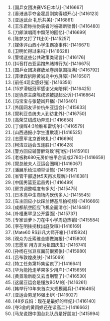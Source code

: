 
1. [国乒女团决赛VS日本队]-[1416667]
1. [香港选手夺金霍启刚笑得超开心]-[1416123]
1. [亚运武台 礼乐共美]-[1416861]
1. [王乐君称拍伪装者时被砸断锁骨]-[1416480]
1. [刀郎演唱雨中飘荡的回忆]-[1416699]
1. [陈梦又打了11比0]-[1415257]
1. [媒体评山西小学生霸凌事件]-[1416671]
1. [卫明忙得过来吗]-[1416628]
1. [警惕这些公共政策类谣言]-[1416176]
1. [抖音打击亚运蹭热赌博行为]-[1416675]
1. [国乒女团决赛放龙卷风氛围拉满]-[1416792]
1. [菲律宾拆除黄岩岛中方屏障]-[1416507]
1. [前任4现实感好强]-[1416356]
1. [15岁滑板冠军感谢父亲陪伴]-[1416425]
1. [足协原主席陈戌源被提起公诉]-[1416864]
1. [冯宝宝与张楚岚开播]-[1416401]
1. [外国网友评价杭州亚运会]-[1415633]
1. [叙利亚总统夫人到访北外]-[1416750]
1. [高荣艾绒成功奔现]-[1416658]
1. [丁俊晖4:3险胜布雷切尔]-[1416579]
1. [山西通报小学生遭欺凌]-[1416525]
1. [志愿军北京首映礼]-[1416696]
1. [柯洁亚运会五连胜]-[1416428]
1. [警方回应辅警醉驾致1死1伤]-[1415910]
1. [老板称680元房价被平台调成2780]-[1416659]
1. [叙总统夫人亚运会圈粉]-[1416067]
1. [潘展乐给汪顺举话筒]-[1416587]
1. [省管干部退休5天再次履新]-[1416381]
1. [中国男篮亚运首秀]-[1416499]
1. [房贷调整幅度有多大]-[1415475]
1. [日本高中生商场内砍伤多人]-[1415545]
1. [车主回应小伙踩兰博基尼拍视频]-[1416666]
1. [成都航空回应飞机全面清仓]-[1416481]
1. [朴槿惠罕见公开露面]-[1415737]
1. [专家谈萝卜刀在中小学周边热销]-[1415584]
1. [李在明拄拐杖出庭受审]-[1416169]
1. [Mate60 RS非凡大师开箱]-[1415924]
1. [观众为丘索维金娜做海报]-[1415800]
1. [志愿军 用方言为祖国庆生]-[1416741]
1. [孙杨在张豆豆面前很紧张]-[1415980]
1. [吕布敦煌皮肤]-[1415069]
1. [特工任务第15集鲨疯了]-[1416641]
1. [华为能抢走苹果多少用户]-[1415659]
1. [黄景瑜新剧又去当刑警了]-[1416530]
1. [这届亚运会是懂放BGM的]-[1416261]
1. [韩举行10年来首次大规模阅兵]-[1416465]
1. [亚运会男足16强出炉]-[1416027]
1. [48岁丘妈：现在是最好的年纪]-[1416140]
1. [夺3金的黄雨婷还在读高二]-[1416662]
1. [马龙说跟中国台北队员是好朋友]-[1415994]